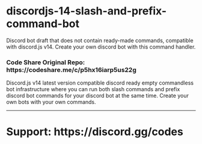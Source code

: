 # discordjs-14-slash-and-prefix-command-bot
Discord bot draft that does not contain ready-made commands, compatible with discord.js v14. Create your own discord bot with this command handler.

<h3>Code Share Original Repo: https://codeshare.me/c/p5hx16iarp5us22g</h3>

Discord.js v14 latest version compatible discord ready empty commandless bot infrastructure where you can run both slash commands and prefix discord bot commands for your discord bot at the same time. Create your own bots with your own commands.

<hr>
<h1>Support: https://discord.gg/codes</h1><br>

